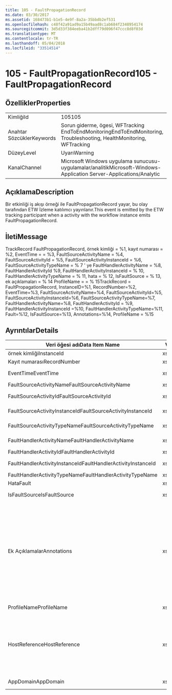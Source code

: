 ```yaml
---
title: 105 - FaultPropagationRecord
ms.date: 03/30/2017
ms.assetid: 168473b1-b1e5-4e9f-8a2a-35bbdb2ef531
ms.openlocfilehash: c48f42a91ad9a15b49aad8c1ab684f2348954174
ms.sourcegitcommit: 3d5d33f384eeba41b2dff79d096f47ccc8d8f03d
ms.translationtype: MT
ms.contentlocale: tr-TR
ms.lasthandoff: 05/04/2018
ms.locfileid: "33514514"
---
```

# <a name="105---faultpropagationrecord"></a><span data-ttu-id="45789-102">105 - FaultPropagationRecord</span><span class="sxs-lookup"><span data-stu-id="45789-102">105 - FaultPropagationRecord</span></span>
## <a name="properties"></a><span data-ttu-id="45789-103">Özellikler</span><span class="sxs-lookup"><span data-stu-id="45789-103">Properties</span></span>  
  
|||  
|-|-|  
|<span data-ttu-id="45789-104">Kimliği</span><span class="sxs-lookup"><span data-stu-id="45789-104">Id</span></span>|<span data-ttu-id="45789-105">105</span><span class="sxs-lookup"><span data-stu-id="45789-105">105</span></span>|  
|<span data-ttu-id="45789-106">Anahtar Sözcükler</span><span class="sxs-lookup"><span data-stu-id="45789-106">Keywords</span></span>|<span data-ttu-id="45789-107">Sorun giderme, ögesi, WFTracking EndToEndMonitoring</span><span class="sxs-lookup"><span data-stu-id="45789-107">EndToEndMonitoring, Troubleshooting, HealthMonitoring, WFTracking</span></span>|  
|<span data-ttu-id="45789-108">Düzey</span><span class="sxs-lookup"><span data-stu-id="45789-108">Level</span></span>|<span data-ttu-id="45789-109">Uyarı</span><span class="sxs-lookup"><span data-stu-id="45789-109">Warning</span></span>|  
|<span data-ttu-id="45789-110">Kanal</span><span class="sxs-lookup"><span data-stu-id="45789-110">Channel</span></span>|<span data-ttu-id="45789-111">Microsoft Windows uygulama sunucusu-uygulamalar/analitik</span><span class="sxs-lookup"><span data-stu-id="45789-111">Microsoft-Windows-Application Server-Applications/Analytic</span></span>|  
  
## <a name="description"></a><span data-ttu-id="45789-112">Açıklama</span><span class="sxs-lookup"><span data-stu-id="45789-112">Description</span></span>  
 <span data-ttu-id="45789-113">Bir etkinliği iş akışı örneği ile FaultPropagationRecord yayar, bu olay tarafından ETW İzleme katılımcı yayınlanır.</span><span class="sxs-lookup"><span data-stu-id="45789-113">This event is emitted by the ETW tracking participant when a activity with the workflow instance emits FaultPropagationRecord.</span></span>  
  
## <a name="message"></a><span data-ttu-id="45789-114">İleti</span><span class="sxs-lookup"><span data-stu-id="45789-114">Message</span></span>  
 <span data-ttu-id="45789-115">TrackRecord FaultPropagationRecord, örnek kimliği = %1, kayıt numarası = %2, EventTime = = %3, FaultSourceActivityName = %4, FaultSourceActivityId = %5, FaultSourceActivityInstanceId = %6, FaultSourceActivityTypeName = % 7 ' ye FaultHandlerActivityName = %8,  FaultHandlerActivityId %9, FaultHandlerActivityInstanceId = % 10, FaultHandlerActivityTypeName = % 11, hata = % 12, IsFaultSource = % 13, ek açıklamaları = % 14 ProfileName = = % 15</span><span class="sxs-lookup"><span data-stu-id="45789-115">TrackRecord = FaultPropagationRecord, InstanceID=%1, RecordNumber=%2, EventTime=%3, FaultSourceActivityName=%4, FaultSourceActivityId=%5, FaultSourceActivityInstanceId=%6, FaultSourceActivityTypeName=%7, FaultHandlerActivityName=%8,  FaultHandlerActivityId = %9, FaultHandlerActivityInstanceId =%10, FaultHandlerActivityTypeName=%11, Fault=%12, IsFaultSource=%13, Annotations=%14, ProfileName = %15</span></span>  
  
## <a name="details"></a><span data-ttu-id="45789-116">Ayrıntılar</span><span class="sxs-lookup"><span data-stu-id="45789-116">Details</span></span>  
  
|<span data-ttu-id="45789-117">Veri öğesi adı</span><span class="sxs-lookup"><span data-stu-id="45789-117">Data Item Name</span></span>|<span data-ttu-id="45789-118">Veri öğesi türü</span><span class="sxs-lookup"><span data-stu-id="45789-118">Data Item Type</span></span>|<span data-ttu-id="45789-119">Açıklama</span><span class="sxs-lookup"><span data-stu-id="45789-119">Description</span></span>|  
|--------------------|--------------------|-----------------|  
|<span data-ttu-id="45789-120">örnek kimliği</span><span class="sxs-lookup"><span data-stu-id="45789-120">InstanceId</span></span>|<span data-ttu-id="45789-121">xs:GUID</span><span class="sxs-lookup"><span data-stu-id="45789-121">xs:GUID</span></span>|<span data-ttu-id="45789-122">İş akışı için örnek kimliği</span><span class="sxs-lookup"><span data-stu-id="45789-122">The instance id for the workflow</span></span>|  
|<span data-ttu-id="45789-123">Kayıt numarası</span><span class="sxs-lookup"><span data-stu-id="45789-123">RecordNumber</span></span>|<span data-ttu-id="45789-124">xs:Long</span><span class="sxs-lookup"><span data-stu-id="45789-124">xs:long</span></span>|<span data-ttu-id="45789-125">Verilmiş kaydı sıra sayısı</span><span class="sxs-lookup"><span data-stu-id="45789-125">The sequence number of the emitted record</span></span>|  
|<span data-ttu-id="45789-126">EventTime</span><span class="sxs-lookup"><span data-stu-id="45789-126">EventTime</span></span>|<span data-ttu-id="45789-127">xs: DateTime</span><span class="sxs-lookup"><span data-stu-id="45789-127">xs:dateTime</span></span>|<span data-ttu-id="45789-128">Olay gösterilen zaman UTC zamanı</span><span class="sxs-lookup"><span data-stu-id="45789-128">The time in UTC when the event was emitted</span></span>|  
|<span data-ttu-id="45789-129">FaultSourceActivityName</span><span class="sxs-lookup"><span data-stu-id="45789-129">FaultSourceActivityName</span></span>|<span data-ttu-id="45789-130">xs: String</span><span class="sxs-lookup"><span data-stu-id="45789-130">xs:string</span></span>|<span data-ttu-id="45789-131">Hataya gösterilen etkinlik adı</span><span class="sxs-lookup"><span data-stu-id="45789-131">The name of activity that emitted the fault</span></span>|  
|<span data-ttu-id="45789-132">FaultSourceActivityId</span><span class="sxs-lookup"><span data-stu-id="45789-132">FaultSourceActivityId</span></span>|<span data-ttu-id="45789-133">xs: String</span><span class="sxs-lookup"><span data-stu-id="45789-133">xs:string</span></span>|<span data-ttu-id="45789-134">Hataya gösterilen etkinlik kimliği</span><span class="sxs-lookup"><span data-stu-id="45789-134">The id of the activity that emitted the fault</span></span>|  
|<span data-ttu-id="45789-135">FaultSourceActivityInstanceId</span><span class="sxs-lookup"><span data-stu-id="45789-135">FaultSourceActivityInstanceId</span></span>|<span data-ttu-id="45789-136">xs: String</span><span class="sxs-lookup"><span data-stu-id="45789-136">xs:string</span></span>|<span data-ttu-id="45789-137">Hataya gösterilen etkinlik örnek kimliği</span><span class="sxs-lookup"><span data-stu-id="45789-137">The instance id of the activity that emitted the fault</span></span>|  
|<span data-ttu-id="45789-138">FaultSourceActivityTypeName</span><span class="sxs-lookup"><span data-stu-id="45789-138">FaultSourceActivityTypeName</span></span>|<span data-ttu-id="45789-139">xs: String</span><span class="sxs-lookup"><span data-stu-id="45789-139">xs:string</span></span>|<span data-ttu-id="45789-140">Hataya gösterilen etkinlik türü</span><span class="sxs-lookup"><span data-stu-id="45789-140">The type of the activity that emitted the fault</span></span>|  
|<span data-ttu-id="45789-141">FaultHandlerActivityName</span><span class="sxs-lookup"><span data-stu-id="45789-141">FaultHandlerActivityName</span></span>|<span data-ttu-id="45789-142">xs: String</span><span class="sxs-lookup"><span data-stu-id="45789-142">xs:string</span></span>|<span data-ttu-id="45789-143">Hataya işleyici etkinliği görünen adı</span><span class="sxs-lookup"><span data-stu-id="45789-143">The display name of the fault handler activity</span></span>|  
|<span data-ttu-id="45789-144">FaultHandlerActivityId</span><span class="sxs-lookup"><span data-stu-id="45789-144">FaultHandlerActivityId</span></span>|<span data-ttu-id="45789-145">xs: String</span><span class="sxs-lookup"><span data-stu-id="45789-145">xs:string</span></span>|<span data-ttu-id="45789-146">Hataya işleyici etkinlik kimliği</span><span class="sxs-lookup"><span data-stu-id="45789-146">The id of the fault handler activity</span></span>|  
|<span data-ttu-id="45789-147">FaultHandlerActivityInstanceId</span><span class="sxs-lookup"><span data-stu-id="45789-147">FaultHandlerActivityInstanceId</span></span>|<span data-ttu-id="45789-148">xs: String</span><span class="sxs-lookup"><span data-stu-id="45789-148">xs:string</span></span>|<span data-ttu-id="45789-149">Hataya işleyici etkinliği örnek kimliği</span><span class="sxs-lookup"><span data-stu-id="45789-149">The instance id of the fault handler activity</span></span>|  
|<span data-ttu-id="45789-150">FaultHandlerActivityTypeName</span><span class="sxs-lookup"><span data-stu-id="45789-150">FaultHandlerActivityTypeName</span></span>|<span data-ttu-id="45789-151">xs: String</span><span class="sxs-lookup"><span data-stu-id="45789-151">xs:string</span></span>|<span data-ttu-id="45789-152">Hataya işleyici etkinlik türü</span><span class="sxs-lookup"><span data-stu-id="45789-152">The type of the fault handler activity</span></span>|  
|<span data-ttu-id="45789-153">Hata</span><span class="sxs-lookup"><span data-stu-id="45789-153">Fault</span></span>|<span data-ttu-id="45789-154">xs: String</span><span class="sxs-lookup"><span data-stu-id="45789-154">xs:string</span></span>|<span data-ttu-id="45789-155">Hata ayrıntıları</span><span class="sxs-lookup"><span data-stu-id="45789-155">The fault details</span></span>|  
|<span data-ttu-id="45789-156">IsFaultSource</span><span class="sxs-lookup"><span data-stu-id="45789-156">IsFaultSource</span></span>|<span data-ttu-id="45789-157">xs:unsignedByte</span><span class="sxs-lookup"><span data-stu-id="45789-157">xs:unsignedByte</span></span>|<span data-ttu-id="45789-158">Olay arıza kaynağından yayılan, gösterir</span><span class="sxs-lookup"><span data-stu-id="45789-158">Indicates if the event was emitted from the fault source</span></span>|  
|<span data-ttu-id="45789-159">Ek Açıklamalar</span><span class="sxs-lookup"><span data-stu-id="45789-159">Annotations</span></span>|<span data-ttu-id="45789-160">xs: String</span><span class="sxs-lookup"><span data-stu-id="45789-160">xs:string</span></span>|<span data-ttu-id="45789-161">Bu olay için eklenen ek açıklamalar.</span><span class="sxs-lookup"><span data-stu-id="45789-161">The annotations that were added to this event.</span></span>  <span data-ttu-id="45789-162">Değerleri bir xml öğesi biçimde depolanır \<öğeleri >\< öğe adı "annotationName" type="System.String =" > annotationValue\</Madde > \< /öğelerini >.</span><span class="sxs-lookup"><span data-stu-id="45789-162">The values are stored in an xml element in the format \<items>\< item  name = "annotationName" type="System.String">annotationValue\</item>\</items>.</span></span>  <span data-ttu-id="45789-163">Ek açıklama dizesi içeriyorsa belirtilmişse \<öğeleri / >.</span><span class="sxs-lookup"><span data-stu-id="45789-163">If no annotations are specified then the string contains \<items/>.</span></span> <span data-ttu-id="45789-164">ETW olay boyutu ETW arabellek boyutu veya bir ETW olayı için en fazla yükü sınırlıdır.</span><span class="sxs-lookup"><span data-stu-id="45789-164">The ETW event size is limited by the ETW buffer size or the max payload for an ETW event.</span></span> <span data-ttu-id="45789-165">Olay boyutu ETW sınırlarını aşıyor sonra olay ek açıklamalar bırakarak ve ek açıklama değeri ile değiştirerek kesilir \<öğeleri >...  \< /öğelerini >.</span><span class="sxs-lookup"><span data-stu-id="45789-165">If the size of the event exceeds the ETW limits, then the event is truncated by dropping the annotations and replacing the annotation value with \<items>...\</items>.</span></span>|  
|<span data-ttu-id="45789-166">ProfileName</span><span class="sxs-lookup"><span data-stu-id="45789-166">ProfileName</span></span>|<span data-ttu-id="45789-167">xs: String</span><span class="sxs-lookup"><span data-stu-id="45789-167">xs:string</span></span>|<span data-ttu-id="45789-168">Adı veya gösterilmesini bu olay sonuçlandı izleme profili</span><span class="sxs-lookup"><span data-stu-id="45789-168">The name or the tracking profile that resulted in this event being emitted</span></span>|  
|<span data-ttu-id="45789-169">HostReference</span><span class="sxs-lookup"><span data-stu-id="45789-169">HostReference</span></span>|<span data-ttu-id="45789-170">xs: String</span><span class="sxs-lookup"><span data-stu-id="45789-170">xs:string</span></span>|<span data-ttu-id="45789-171">Bu alan, barındırılan web hizmetleri için web hiyerarşi hizmetinde benzersiz olarak tanımlar.</span><span class="sxs-lookup"><span data-stu-id="45789-171">For web hosted services, this field uniquely identifies the service in the web hierarchy.</span></span>  <span data-ttu-id="45789-172">Biçimi olarak tanımlanan ' Web sitesi adı uygulamanın sanal yolu&#124;hizmet sanal yolu&#124;ServiceName' örnek: ' varsayılan Web sitesi/CalculatorApplication&#124;/CalculatorService.svc&#124;CalculatorService'</span><span class="sxs-lookup"><span data-stu-id="45789-172">Its format is defined as 'Web Site Name Application Virtual Path&#124;Service Virtual Path&#124;ServiceName' Example: 'Default Web Site/CalculatorApplication&#124;/CalculatorService.svc&#124;CalculatorService'</span></span>|  
|<span data-ttu-id="45789-173">AppDomain</span><span class="sxs-lookup"><span data-stu-id="45789-173">AppDomain</span></span>|<span data-ttu-id="45789-174">xs: String</span><span class="sxs-lookup"><span data-stu-id="45789-174">xs:string</span></span>|<span data-ttu-id="45789-175">AppDomain.CurrentDomain.FriendlyName tarafından döndürülen dize.</span><span class="sxs-lookup"><span data-stu-id="45789-175">The string returned by AppDomain.CurrentDomain.FriendlyName.</span></span>|
